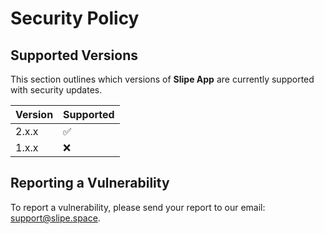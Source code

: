 # Security Policy

## Supported Versions

This section outlines which versions of **Slipe App** are currently supported with security updates.

| Version | Supported          |
| ------- | ------------------ |
| 2.x.x   | :white_check_mark: |
| 1.x.x   | :x:                |

## Reporting a Vulnerability

To report a vulnerability, please send your report to our email: support@slipe.space.
